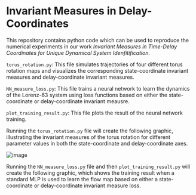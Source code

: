 # Invariant Measures in Delay-Coordinates

This repository contains python code which can be used to reproduce the numerical experiments in our work *Invariant Measures in Time-Delay Coordinates for Unique Dynamical System Idenfitification.* 

`torus_rotation.py`: This file simulates trajectories of four different torus rotation maps and visualizes the corresponding state-coordinate invariant measures and delay-coordinate invariant measures.

`NN_measure_loss.py`: This file trains a neural network to learn the dynamics of the Lorenz-63 system using loss functions based on either the state-coordinate or delay-coordinate invariant meausre.

`plot_training_result.py`: This file plots the result of the neural network training. 

Running the `torus_rotation.py` file will create the following graphic, illustrating the invariant measures of the torus rotation for different parameter values in both the state-coordinate and delay-coordinate axes. 

![image](https://github.com/user-attachments/assets/fd010190-c71f-44cf-b31d-a6c9890b1220)


Running the `NN_measure_loss.py` file and then `plot_training_result.py` will create the following graphic, which shows the training result when a standard MLP is used to learn the flow map based on either a state-coordinate or delay-coordinate invariant measure loss. 

